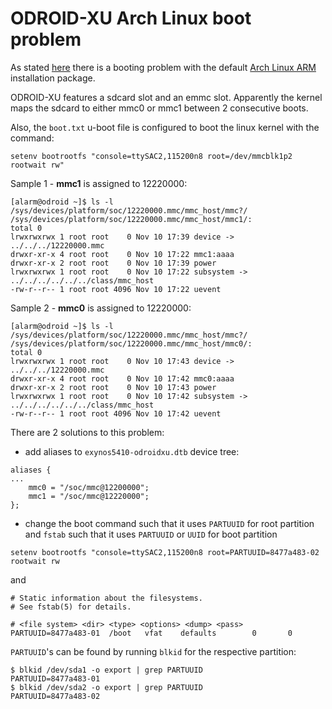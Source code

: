 # ODROID-XU Arch Linux boot problem
As stated [here][odroidxu-stuck-at-boot] there is a booting problem with the default 
[Arch Linux ARM][odroidxu-archlinux-tarball] installation package.

ODROID-XU features a sdcard slot and an emmc slot. Apparently the kernel
maps the sdcard to either mmc0 or mmc1 between 2 consecutive boots.

Also, the `boot.txt` u-boot file is configured to boot the linux kernel with the command:
```text
setenv bootrootfs "console=ttySAC2,115200n8 root=/dev/mmcblk1p2 rootwait rw"
```

Sample 1 - **mmc1** is assigned to 12220000:
```text
[alarm@odroid ~]$ ls -l /sys/devices/platform/soc/12220000.mmc/mmc_host/mmc?/
/sys/devices/platform/soc/12220000.mmc/mmc_host/mmc1/:
total 0
lrwxrwxrwx 1 root root    0 Nov 10 17:39 device -> ../../../12220000.mmc
drwxr-xr-x 4 root root    0 Nov 10 17:22 mmc1:aaaa
drwxr-xr-x 2 root root    0 Nov 10 17:39 power
lrwxrwxrwx 1 root root    0 Nov 10 17:22 subsystem -> ../../../../../../class/mmc_host
-rw-r--r-- 1 root root 4096 Nov 10 17:22 uevent
```

Sample 2 - **mmc0** is assigned to 12220000:
```text
[alarm@odroid ~]$ ls -l /sys/devices/platform/soc/12220000.mmc/mmc_host/mmc?/
/sys/devices/platform/soc/12220000.mmc/mmc_host/mmc0/:
total 0
lrwxrwxrwx 1 root root    0 Nov 10 17:43 device -> ../../../12220000.mmc
drwxr-xr-x 4 root root    0 Nov 10 17:42 mmc0:aaaa
drwxr-xr-x 2 root root    0 Nov 10 17:43 power
lrwxrwxrwx 1 root root    0 Nov 10 17:42 subsystem -> ../../../../../../class/mmc_host
-rw-r--r-- 1 root root 4096 Nov 10 17:42 uevent
```

There are 2 solutions to this problem:
- add aliases to `exynos5410-odroidxu.dtb` device tree:
```
aliases {
...
    mmc0 = "/soc/mmc@12200000";
    mmc1 = "/soc/mmc@12220000";
};
```
- change the boot command such that it uses `PARTUUID` for root partition 
and `fstab` such that it uses `PARTUUID` or `UUID` for boot partition
```text
setenv bootrootfs "console=ttySAC2,115200n8 root=PARTUUID=8477a483-02 rootwait rw
```
and 
```text
# Static information about the filesystems.
# See fstab(5) for details.

# <file system> <dir> <type> <options> <dump> <pass>
PARTUUID=8477a483-01  /boot   vfat    defaults        0       0
```
`PARTUUID`'s can be found by running `blkid` for the respective partition:
```shell
$ blkid /dev/sda1 -o export | grep PARTUUID
PARTUUID=8477a483-01
$ blkid /dev/sda2 -o export | grep PARTUUID
PARTUUID=8477a483-02
```

[odroidxu-archlinux-tarball]: https://archlinuxarm.org/platforms/armv7/samsung/odroid-xu
[odroidxu-stuck-at-boot]: https://archlinuxarm.org/forum/viewtopic.php?f=47&t=15645&sid=774fc0aa57a2750902ef86eaf1f75a40

